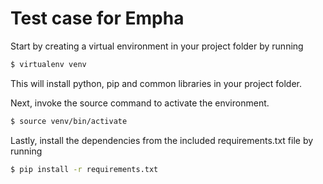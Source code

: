 # Test case for Empha 

Start by creating a virtual environment in your project folder by running
```bash
$ virtualenv venv
```
This will install python, pip and common libraries in your project folder.

Next, invoke the source command to activate the environment. 
```bash
$ source venv/bin/activate
```

Lastly, install the dependencies from the included requirements.txt file by running

```bash
$ pip install -r requirements.txt
```
